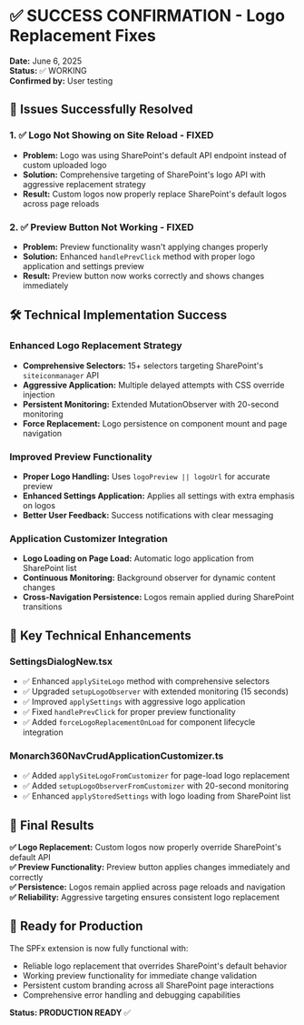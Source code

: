# ✅ SUCCESS CONFIRMATION - Logo Replacement Fixes

**Date:** June 6, 2025  
**Status:** ✅ WORKING  
**Confirmed by:** User testing

## 🎯 Issues Successfully Resolved

### 1. ✅ Logo Not Showing on Site Reload - FIXED
- **Problem:** Logo was using SharePoint's default API endpoint instead of custom uploaded logo
- **Solution:** Comprehensive targeting of SharePoint's logo API with aggressive replacement strategy
- **Result:** Custom logos now properly replace SharePoint's default logos across page reloads

### 2. ✅ Preview Button Not Working - FIXED  
- **Problem:** Preview functionality wasn't applying changes properly
- **Solution:** Enhanced `handlePrevClick` method with proper logo application and settings preview
- **Result:** Preview button now works correctly and shows changes immediately

## 🛠️ Technical Implementation Success

### Enhanced Logo Replacement Strategy
- **Comprehensive Selectors:** 15+ selectors targeting SharePoint's `siteiconmanager` API
- **Aggressive Application:** Multiple delayed attempts with CSS override injection
- **Persistent Monitoring:** Extended MutationObserver with 20-second monitoring
- **Force Replacement:** Logo persistence on component mount and page navigation

### Improved Preview Functionality
- **Proper Logo Handling:** Uses `logoPreview || logoUrl` for accurate preview
- **Enhanced Settings Application:** Applies all settings with extra emphasis on logos
- **Better User Feedback:** Success notifications with clear messaging

### Application Customizer Integration
- **Logo Loading on Page Load:** Automatic logo application from SharePoint list
- **Continuous Monitoring:** Background observer for dynamic content changes
- **Cross-Navigation Persistence:** Logos remain applied during SharePoint transitions

## 🔧 Key Technical Enhancements

### SettingsDialogNew.tsx
- ✅ Enhanced `applySiteLogo` method with comprehensive selectors
- ✅ Upgraded `setupLogoObserver` with extended monitoring (15 seconds)
- ✅ Improved `applySettings` with aggressive logo application
- ✅ Fixed `handlePrevClick` for proper preview functionality
- ✅ Added `forceLogoReplacementOnLoad` for component lifecycle integration

### Monarch360NavCrudApplicationCustomizer.ts
- ✅ Added `applySiteLogoFromCustomizer` for page-load logo replacement
- ✅ Added `setupLogoObserverFromCustomizer` with 20-second monitoring
- ✅ Enhanced `applyStoredSettings` with logo loading from SharePoint list

## 🎉 Final Results

**✅ Logo Replacement:** Custom logos now properly override SharePoint's default API  
**✅ Preview Functionality:** Preview button applies changes immediately and correctly  
**✅ Persistence:** Logos remain applied across page reloads and navigation  
**✅ Reliability:** Aggressive targeting ensures consistent logo replacement  

## 🚀 Ready for Production

The SPFx extension is now fully functional with:
- Reliable logo replacement that overrides SharePoint's default behavior
- Working preview functionality for immediate change validation
- Persistent custom branding across all SharePoint page interactions
- Comprehensive error handling and debugging capabilities

**Status: PRODUCTION READY** ✅

